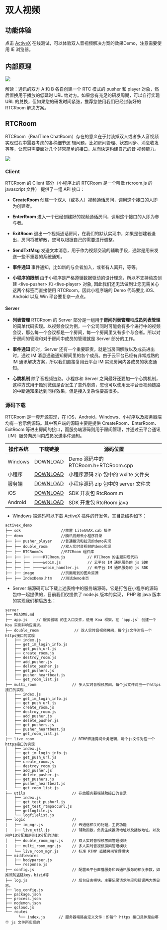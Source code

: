 # 双人视频

## 功能体验

点击 [ActiveX](http://imgcache.tcecqpoc.fsphere.cn/image/imgcache.qq.com/open/qcloud/video/act/avtivex_demo/demoex/double_room/DoubleRoomIndex.htm) 在线测试，可以体验双人音视频解决方案的效果Demo，注意需要使用 IE 浏览器。


## 内部原理
![](http://imgcache.tcecqpoc.fsphere.cn/image/mc.qcloudimg.com/static/img/b1a7b46753e43e0530bfeca587234bd3/image.jpg)

解读：通讯的双方 A 和 B 各自创建一个 RTC 模式的 pusher 和 player 对象，然后置换用于播放的低延时 URL 给对方。如果您有充足的研发周期，可以自行实现 URL 的兑换，但如果您的研发时间紧张，推荐您使用我们已经封装好的 RTCRoom 解决方案。


## RTCRoom
RTCRoom（RealTime ChatRoom）存在的意义在于封装掉双人或者多人音视频实现过程中需要考虑的各种细节逻
辑问题，比如房间管理、状态同步、消息收发等等，让您只需要面对几个非常简单的接口，从而快速构建自己的音
视频能力。

![](http://imgcache.tcecqpoc.fsphere.cn/image/mc.qcloudimg.com/static/img/78ee2095aa35004ceed523319bce8567/image.jpg)

### Client
RTCRoom 的 Client 部分（小程序上的 RTCRoom 是一个叫做 rtcroom.js 的 javascript 文件） 提供了一组 API 接口：

- **CreateRoom** 
创建一个双人（或多人）视频通话房间，调用这个接口的人即为创建者。

- **EnterRoom**
进入一个已经创建好的视频通话房间，调用这个接口的人即为参与者。

- **ExitRoom**
退出一个视频通话房间，在我们的默认实现中，如果是创建者退出，房间将被解散，您可以根据自己的需要进行调整。

- **SendTxtMsg**
发送文本消息，用于作为视频交流的辅助手段，通常是用来发送一些不重要的系统通知。

- **事件通知**
事件通知，比如新的与会者加入，或者有人离开，等等。

- **小程序的限制**
由于小程序是严格遵循数据驱动的设计理念，所以不支持动态创建 &lt;live-pusher&gt; 和 &lt;live-player&gt; 对象, 因此我们还无法做到让您无需关心这两个标签而直接使用 RTCRoom，因此小程序端的 Demo 代码要比 iOS、Android 以及 Win 平台要复杂一点点。 

#### Server
- **列表管理**
RTCRoom 的 Server 部分是一组用于**房间列表管理**和**成员列表管理**的简单代码实现。以视频会议为例，一个公司同时可能会有多个进行中的视频会议，那么每一个会议都是一个房间，每一个房间里又有多个与会者。所以对于房间的管理和对于房间中成员的管理就是 Server 部分的工作。

- **事件通知**
同时，Server 还有一个重要职责，就是当房间解散以及成员进出时，通过 IM 消息通道通知房间里的各个成员。由于云平台已经有非常成熟的 IM 通讯解决方案，所以我们直接复用云平台 IM 实现房间内各成员的状态通知。
 
- **心跳机制**
除了音视频链路，小程序和 Server 之间最好还要加一个心跳机制，这种方式用于甄别微信是否发生了意外崩溃，您也可以使用云平台音视频链路的中断通知来达到同样效果，但是接入复杂性要高很多。

### 源码下载 
RTCRoom 是一套开源实现，在 iOS，Android，Windows、小程序以及服务器端均有一套示例源码。其中客户端的源码主要是提供 CreateRoom、EnterRoom、ExitRoom 等进出房间的接口，而服务端源码则用于房间管理，并通过云平台通讯（IM）服务向房间内成员发送事件通知。

| 操作系统 | 下载链接 | 源码位置 |
|---------|---------|---------|
| Windows | [DOWNLOAD](/document/product/454/7873#Windows) | Demo 源码中的 RTCRoom.h+RTCRoom.cpp |
| 小程序 | [DOWNLOAD](/document/product/454/7873#XiaoChengXu) | 小程序源码 zip 包中的 wxlite 文件夹 |
| 服务端 | [DOWNLOAD](/document/product/454/7873#XiaoChengXu) | 小程序源码 zip 包中的 server 文件夹  |
| iOS | [DOWNLOAD](/document/product/454/7873#iOS) | SDK 开发包 RtcRoom.m |
| Android | [DOWNLOAD](/document/product/454/7873#Android) |  SDK 开发包 RtcRoom.java |

- Windows 端源码可以下载 ActiveX 插件的开发包，其目录结构如下：
```
activex_demo
├── sdk                  //放置 LiteAVAX.cab 插件
├── demo                 //腾讯视频云小程序目录
├── ├── pusher_player    //普通推流和拉流的demo实现
├── ├── double_room      //双人实时音视频的demo实现
├── ├── RTCRoomJs        //RTCRoom 组件库
├── ├── ├── ├────RTCRoom.js          // RTCRoom 的主题实现代码
├── ├── ├── ├────webim.js            // 云平台 IM 通讯服务的 js SDK
├── ├── ├── ├────webim_handler.js    // 云平台 IM 通讯服务的 js SDK
├── ├── image            //页面用到的图片资源
├── ├── IndexDemo.htm    //测试demo主页
```

- Server 端源码可以下载上述表格中的服务端源码，它是打包在小程序的源码包中一起提供的，目前我们仅提供了 node.js 版本的实现， PHP 和 java 版本的实现我们稍后放出：
```
server
├── README.md
├── app.js    // 服务器端 的主入口文件，使用 Koa 框架，在 `app.js` 创建一个 Koa 实例并响应请求。
├── double_room                // 双人实时音视频房间，每个js文件对应一个https接口的实现
│   ├── index.js  
│   ├── get_im_login_info.js
│   ├── get_push_url.js
│   ├── create_room.js
│   ├── destroy_room.js
│   ├── add_pusher.js
│   ├── delete_pusher.js
│   ├── get_pushers.js
│   ├── pusher_heartbeat.js
│   └── get_room_list.js
├── multi_room                // 多人实时音视频房间，每个js文件对应一个https接口的实现
│   ├── index.js
│   ├── get_im_login_info.js
│   ├── get_push_url.js
│   ├── create_room.js
│   ├── destroy_room.js
│   ├── add_pusher.js
│   ├── delete_pusher.js
│   ├── get_pushers.js
│   ├── pusher_heartbeat.js
│   └── get_room_list.js
├── live_room                 // RTMP直播房间业务逻辑，每个js文件对应一个https接口的实现
│   ├── index.js
│   ├── get_im_login_info.js
│   ├── get_push_url.js
│   ├── create_room.js
│   ├── destroy_room.js
│   ├── add_pusher.js
│   ├── delete_pusher.js
│   ├── get_pushers.js
│   ├── pusher_heartbeat.js
│   └── get_room_list.js
├── utils                     // 存放服务器端辅助接口的目录
│   ├── index.js
│   ├── get_test_pushurl.js
│   ├── get_test_rtmpaccurl.js
│   ├── getlogfile.js
│   └── logfilelist.js
├── logic                     //
│   ├── im_mgr.js             // 云通信相关的处理，主要功能
│   ├── live_util.js          // 辅助函数，负责生成推流地址以及播放地址，以及用户ID分配和房间ID分配的功能
│   ├── double_room_mgr.js    // 双人实时音视频房间管理模块
│   ├── multi_room_mgr.js     // 多人实时音视频房间管理模块
│   └── live_room_mgr.js      // 标准 RTMP 直播房间管理模块
├── middlewares
│   ├── bodyparser.js
│   └── response.js
├── config.js                 // 配置云平台直播服务和云通讯服务的相关参数，如推流防盗链key，bizid等
├── log.js                    // 后台日志模块，主要记录请求响应和错误两大类日志。
├── log_config.js             
├── package.json
├── process.json
├── nodemon.json
├── qcloud.js
└── routes
      └── index.js      // 服务器端路由定义文件：即每个 https 接口具体是由哪个 js 文件所实现的
```
















